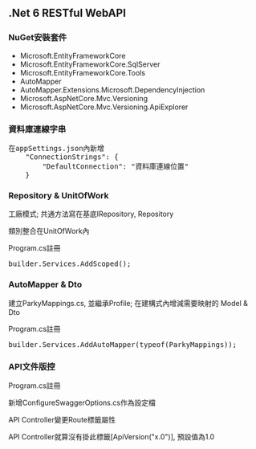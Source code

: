 ﻿<h2>.Net 6 RESTful WebAPI</h2>

<div>
<h3>NuGet安裝套件</h3>
<ul>
    <li>Microsoft.EntityFrameworkCore</li>
    <li>Microsoft.EntityFrameworkCore.SqlServer</li>
    <li>Microsoft.EntityFrameworkCore.Tools</li>
    <li>AutoMapper</li>
    <li>AutoMapper.Extensions.Microsoft.DependencyInjection</li>
    <li>Microsoft.AspNetCore.Mvc.Versioning</li>
    <li>Microsoft.AspNetCore.Mvc.Versioning.ApiExplorer</li>
</ul>
</div>

<div>
<h3>資料庫連線字串</h3>
<pre>
在appSettings.json內新增
    "ConnectionStrings": {
        "DefaultConnection": "資料庫連線位置"
    }
</pre>
</div>

<div>
<h3>Repository & UnitOfWork</h3>
<p>工廠模式; 共通方法寫在基底IRepository, Repository</p>
<p>類別整合在UnitOfWork內</p>
<p>Program.cs註冊 <pre>builder.Services.AddScoped<IUnitOfWork, UnitOfWork>();</pre></p>
</div>

<div>
<h3>AutoMapper & Dto</h3>
<p>建立ParkyMappings.cs, 並繼承Profile; 在建構式內增減需要映射的 Model & Dto</p>
<p>Program.cs註冊 <pre>builder.Services.AddAutoMapper(typeof(ParkyMappings));</pre></p>
</div>    

<div>
<h3>API文件版控</h3>
<p>Program.cs註冊</p>
<p>新增ConfigureSwaggerOptions.cs作為設定檔</p>
<p>API Controller變更Route標籤屬性</p>
<p>API Controller就算沒有掛此標籤[ApiVersion("x.0")], 預設值為1.0</p>
</div>